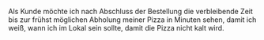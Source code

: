 Als Kunde möchte ich nach Abschluss der Bestellung die verbleibende Zeit bis zur frühst möglichen Abholung meiner Pizza in Minuten sehen, damit ich weiß, wann ich im Lokal sein sollte, damit die Pizza nicht kalt wird.